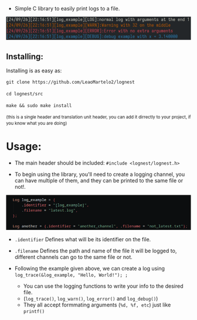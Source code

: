 
- Simple C library to easily print logs to a file.

![image](images/example.png)

## Installing:

Installing is as easy as:

    git clone https://github.com/LeaoMartelo2/lognest

    cd lognest/src

    make && sudo make install

<small>(this is a single header and translation unit header, you can add it dirrectly to your project, if you know what you are doing)</small>

# Usage:
- The main header should be included: 
`#include <lognest/lognest.h>`

- To begin using the library, you'll need to create a logging channel, you can have multiple of them, and they can be printed to the same file or not!.

![image](images/usage.png)
 
  - `.identifier` Defines what will be its identifier on the file.
  - `.filename` Defines the path and name of the file it will be logged to, different channels can go to the same file or not.

	
- Following the example given above, we can create a log using
`log_trace(&log_example, "Hello, World!");
;`
	- You can use the logging functions to write your info to the desired file.
	- (`log_trace()`, `log_warn()`, `log_error()` and `log_debug()`)
	- They all accept formmating arguments (`%d, %f, etc`) just like `printf()`

